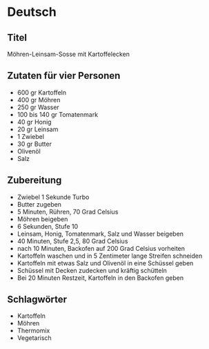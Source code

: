 # Deutsch

## Titel

Möhren-Leinsam-Sosse mit Kartoffelecken

## Zutaten für vier Personen

* 600 gr Kartoffeln
* 400 gr Möhren
* 250 gr Wasser
* 100 bis 140 gr Tomatenmark
* 40 gr Honig
* 20 gr Leinsam
* 1 Zwiebel
* 30 gr Butter
* Olivenöl
* Salz

## Zubereitung

* Zwiebel 1 Sekunde Turbo
* Butter zugeben
* 5 Minuten, Rühren, 70 Grad Celsius
* Möhren beigeben
* 6 Sekunden, Stufe 10
* Leinsam, Honig, Tomatenmark, Salz und Wasser beigeben
* 40 Minuten, Stufe 2,5, 80 Grad Celsius
* nach 10 Minuten, Backofen auf 200 Grad Celsius vorheiten
* Kartoffeln waschen und in 5 Zentimeter lange Streifen schneiden
* Kartoffeln mit etwas Salz und Olivenöl in eine Schüssel geben
* Schüssel mit Decken zudecken und kräftig schütteln
* Bei 20 Minuten Restzeit, Kartoffeln in den Backofen geben

## Schlagwörter

* Kartoffeln
* Möhren
* Thermomix
* Vegetarisch
